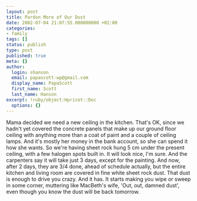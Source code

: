 ```yaml
---
layout: post
title: Pardon More of Our Dust
date: 2002-07-04 21:07:55.000000000 +02:00
categories:
- family
tags: []
status: publish
type: post
published: true
meta: {}
author:
  login: shanson
  email: papascott-wp@gmail.com
  display_name: PapaScott
  first_name: Scott
  last_name: Hanson
excerpt: !ruby/object:Hpricot::Doc
  options: {}
---
```

<p>Mama decided we need a new ceiling in the kitchen. That's OK, since we hadn't yet covered the concrete panels that make up our ground floor ceiling with anything more than a coat of paint and a couple of ceiling lamps. And it's mostly her money in the bank account, so she can spend it how she wants. So we're having sheet rock hung 5 cm under the present ceiling, with a few halogen spots built in. It will look nice, I'm sure. And the carpenters say it will take just 3 days, except for the painting. And now, after 2 days, they are 3/4 done, ahead of schedule actually, but the entire kitchen and living room are covered in fine white sheet rock dust. That dust is enough to drive you crazy. And it has. It starts making you wipe or sweep in some corner, muttering like MacBeth's wife, 'Out, out, damned dust', even though you know the dust will be back tomorrow.</p>
